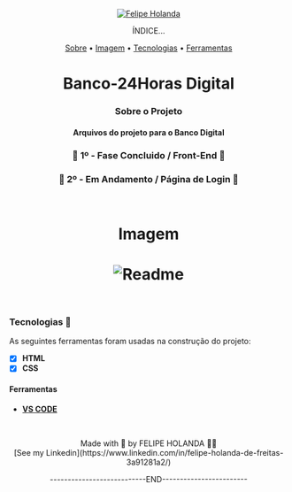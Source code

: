 <p align="center">
   <a href="https://www.linkedin.com/in/felipe-holanda-de-freitas-3a91281a2/">
      <img alt="Felipe Holanda" src="https://img.shields.io/badge/-Felipe Holanda-blue?style=flat&logo=Linkedin&logoColor=bluee" />
   </a>
</p>
<p align="center">ÍNDICE...</p>
<p align="center"><a href="#sobre-o-projeto">Sobre</a> • 
<a href="#Imagem">Imagem</a> • 
<a href="#Tecnologias-">Tecnologias</a> • 
<a href="#Ferramentas">Ferramentas</a></p>

<h1 align="center">Banco-24Horas Digital</h1>
<h3 align="center">Sobre o Projeto</h3>

<h4 align="center">Arquivos do projeto para o Banco Digital</h4>
<h3 align="center">🚀 1º - Fase Concluido / Front-End 🚀</h3>
<h3 align="center">🚧 2º - Em Andamento / Página de Login 🚧</h3>

<br>

<h1 align="center">Imagem</h1>

<h1 align="center">
   <img alt="Readme" title="Readme" src="wwwroot/Imagens/MyBMW_Module_Mobile.jpg"/>
</h1>

<br>

  ### Tecnologias 🚀

  As seguintes ferramentas foram usadas na construção do projeto:

  - [x] **HTML**
  - [x] **CSS**

  #### Ferramentas

  - [**VS CODE**](https://code.visualstudio.com/)


<br>

  <p align="center">Made with 💜 by FELIPE HOLANDA 👋🏻 <br>[See my Linkedin](https://www.linkedin.com/in/felipe-holanda-de-freitas-3a91281a2/)</p>
   <p align="center">---------------------------END------------------------</p>

